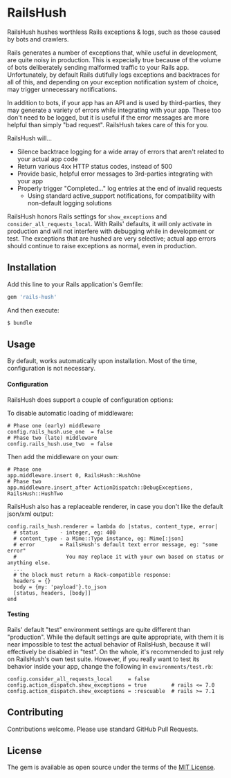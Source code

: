 # RailsHush

RailsHush hushes worthless Rails exceptions & logs, such as those caused by bots and crawlers.

Rails generates a number of exceptions that, while useful in development, are quite noisy in production. This is expecially true because of the volume of bots deliberately sending malformed traffic to your Rails app. Unfortunately, by default Rails dutifully logs exceptions and backtraces for all of this, and depending on your exception notification system of choice, may trigger unnecessary notifications.

In addition to bots, if your app has an API and is used by third-parties, they may generate a variety of errors while integrating with your app. These too don't need to be logged, but it is useful if the error messages are more helpful than simply "bad request". RailsHush takes care of this for you.

RailsHush will...

* Silence backtrace logging for a wide array of errors that aren't related to your actual app code
* Return various 4xx HTTP status codes, instead of 500
* Provide basic, helpful error messages to 3rd-parties integrating with your app
* Properly trigger "Completed..." log entries at the end of invalid requests
  * Using standard active_support notifications, for compatibility with non-default logging solutions

RailsHush honors Rails settings for `show_exceptions` and `consider_all_requests_local`. With Rails' defaults, it will only activate in production and will not interfere with debugging while in development or test. The exceptions that are hushed are very selective; actual app errors should continue to raise exceptions as normal, even in production.


## Installation
Add this line to your Rails application's Gemfile:

```ruby
gem 'rails-hush'
```

And then execute:
```bash
$ bundle
```


## Usage

By default, works automatically upon installation. Most of the time, configuration is not necessary.


#### Configuration

RailsHush does support a couple of configuration options:

To disable automatic loading of middleware:

    # Phase one (early) middleware
    config.rails_hush.use_one  = false
    # Phase two (late) middleware
    config.rails_hush.use_two  = false

Then add the middleware on your own:

    # Phase one
    app.middleware.insert 0, RailsHush::HushOne
    # Phase two
    app.middleware.insert_after ActionDispatch::DebugExceptions, RailsHush::HushTwo

RailsHush also has a replaceable renderer, in case you don't like the default json/xml output:

    config.rails_hush.renderer = lambda do |status, content_type, error|
      # status       - integer, eg: 400
      # content_type - a Mime::Type instance, eg: Mime[:json]
      # error        = RailsHush's default text error message, eg: "some error"
      #                You may replace it with your own based on status or anything else.
      ...
      # the block must return a Rack-compatible response:
      headers = {}
      body = {my: 'payload'}.to_json
      [status, headers, [body]]
    end


#### Testing

Rails' default "test" environment settings are quite different than "production". While the default settings are quite appropriate, with them it is near impossible to test the actual behavior of RailsHush, because it will effectively be disabled in "test". On the whole, it's recommended to just rely on RailsHush's own test suite. However, if you really want to test its behavior inside your app, change the following in `environments/test.rb`:

    config.consider_all_requests_local     = false
    config.action_dispatch.show_exceptions = true        # rails <= 7.0
    config.action_dispatch.show_exceptions = :rescuable  # rails >= 7.1


## Contributing

Contributions welcome. Please use standard GitHub Pull Requests.


## License
The gem is available as open source under the terms of the [MIT License](https://opensource.org/licenses/MIT).
